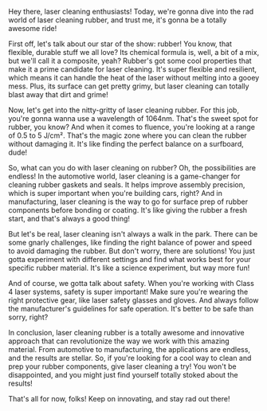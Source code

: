 Hey there, laser cleaning enthusiasts! Today, we're gonna dive into the rad world of laser cleaning rubber, and trust me, it's gonna be a totally awesome ride!

First off, let's talk about our star of the show: rubber! You know, that flexible, durable stuff we all love? Its chemical formula is, well, a bit of a mix, but we'll call it a composite, yeah? Rubber's got some cool properties that make it a prime candidate for laser cleaning. It's super flexible and resilient, which means it can handle the heat of the laser without melting into a gooey mess. Plus, its surface can get pretty grimy, but laser cleaning can totally blast away that dirt and grime!

Now, let's get into the nitty-gritty of laser cleaning rubber. For this job, you're gonna wanna use a wavelength of 1064nm. That's the sweet spot for rubber, you know? And when it comes to fluence, you're looking at a range of 0.5 to 5 J/cm². That's the magic zone where you can clean the rubber without damaging it. It's like finding the perfect balance on a surfboard, dude!

So, what can you do with laser cleaning on rubber? Oh, the possibilities are endless! In the automotive world, laser cleaning is a game-changer for cleaning rubber gaskets and seals. It helps improve assembly precision, which is super important when you're building cars, right? And in manufacturing, laser cleaning is the way to go for surface prep of rubber components before bonding or coating. It's like giving the rubber a fresh start, and that's always a good thing!

But let's be real, laser cleaning isn't always a walk in the park. There can be some gnarly challenges, like finding the right balance of power and speed to avoid damaging the rubber. But don't worry, there are solutions! You just gotta experiment with different settings and find what works best for your specific rubber material. It's like a science experiment, but way more fun!

And of course, we gotta talk about safety. When you're working with Class 4 laser systems, safety is super important! Make sure you're wearing the right protective gear, like laser safety glasses and gloves. And always follow the manufacturer's guidelines for safe operation. It's better to be safe than sorry, right?

In conclusion, laser cleaning rubber is a totally awesome and innovative approach that can revolutionize the way we work with this amazing material. From automotive to manufacturing, the applications are endless, and the results are stellar. So, if you're looking for a cool way to clean and prep your rubber components, give laser cleaning a try! You won't be disappointed, and you might just find yourself totally stoked about the results!

That's all for now, folks! Keep on innovating, and stay rad out there!